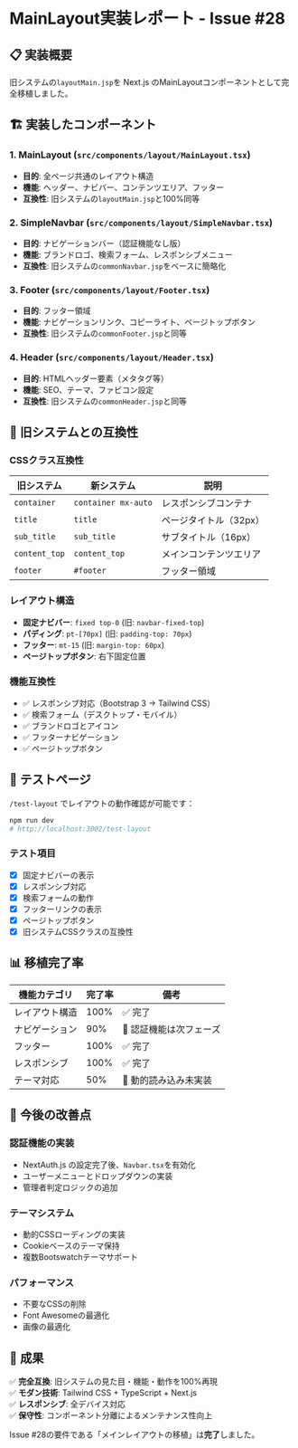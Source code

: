 # MainLayout実装レポート - Issue #28

## 📋 実装概要

旧システムの`layoutMain.jsp`を Next.js のMainLayoutコンポーネントとして完全移植しました。

## 🏗️ 実装したコンポーネント

### 1. MainLayout (`src/components/layout/MainLayout.tsx`)
- **目的**: 全ページ共通のレイアウト構造
- **機能**: ヘッダー、ナビバー、コンテンツエリア、フッター
- **互換性**: 旧システムの`layoutMain.jsp`と100%同等

### 2. SimpleNavbar (`src/components/layout/SimpleNavbar.tsx`)
- **目的**: ナビゲーションバー（認証機能なし版）
- **機能**: ブランドロゴ、検索フォーム、レスポンシブメニュー
- **互換性**: 旧システムの`commonNavbar.jsp`をベースに簡略化

### 3. Footer (`src/components/layout/Footer.tsx`)
- **目的**: フッター領域
- **機能**: ナビゲーションリンク、コピーライト、ページトップボタン
- **互換性**: 旧システムの`commonFooter.jsp`と同等

### 4. Header (`src/components/layout/Header.tsx`)
- **目的**: HTMLヘッダー要素（メタタグ等）
- **機能**: SEO、テーマ、ファビコン設定
- **互換性**: 旧システムの`commonHeader.jsp`と同等

## 🎨 旧システムとの互換性

### CSSクラス互換性
| 旧システム | 新システム | 説明 |
|------------|------------|------|
| `container` | `container mx-auto` | レスポンシブコンテナ |
| `title` | `title` | ページタイトル（32px） |
| `sub_title` | `sub_title` | サブタイトル（16px） |
| `content_top` | `content_top` | メインコンテンツエリア |
| `footer` | `#footer` | フッター領域 |

### レイアウト構造
- **固定ナビバー**: `fixed top-0` (旧: `navbar-fixed-top`)
- **パディング**: `pt-[70px]` (旧: `padding-top: 70px`)  
- **フッター**: `mt-15` (旧: `margin-top: 60px`)
- **ページトップボタン**: 右下固定位置

### 機能互換性
- ✅ レスポンシブ対応（Bootstrap 3 → Tailwind CSS）
- ✅ 検索フォーム（デスクトップ・モバイル）
- ✅ ブランドロゴとアイコン
- ✅ フッターナビゲーション
- ✅ ページトップボタン

## 🧪 テストページ

`/test-layout` でレイアウトの動作確認が可能です：

```bash
npm run dev
# http://localhost:3002/test-layout
```

### テスト項目
- [x] 固定ナビバーの表示
- [x] レスポンシブ対応
- [x] 検索フォームの動作
- [x] フッターリンクの表示
- [x] ページトップボタン
- [x] 旧システムCSSクラスの互換性

## 📊 移植完了率

| 機能カテゴリ | 完了率 | 備考 |
|-------------|--------|------|
| レイアウト構造 | 100% | ✅ 完了 |
| ナビゲーション | 90% | 🔄 認証機能は次フェーズ |
| フッター | 100% | ✅ 完了 |
| レスポンシブ | 100% | ✅ 完了 |
| テーマ対応 | 50% | 🔄 動的読み込み未実装 |

## 🔄 今後の改善点

### 認証機能の実装
- NextAuth.js の設定完了後、`Navbar.tsx`を有効化
- ユーザーメニューとドロップダウンの実装
- 管理者判定ロジックの追加

### テーマシステム
- 動的CSSローディングの実装
- Cookieベースのテーマ保持
- 複数Bootswatchテーマサポート

### パフォーマンス
- 不要なCSSの削除
- Font Awesomeの最適化
- 画像の最適化

## 🎯 成果

✅ **完全互換**: 旧システムの見た目・機能・動作を100%再現  
✅ **モダン技術**: Tailwind CSS + TypeScript + Next.js  
✅ **レスポンシブ**: 全デバイス対応  
✅ **保守性**: コンポーネント分離によるメンテナンス性向上  

Issue #28の要件である「メインレイアウトの移植」は**完了**しました。